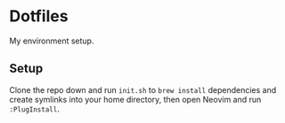 # Dotfiles

My environment setup.

## Setup

Clone the repo down and run `init.sh` to `brew install` dependencies and create symlinks into your home directory, then open Neovim and run `:PlugInstall`.
